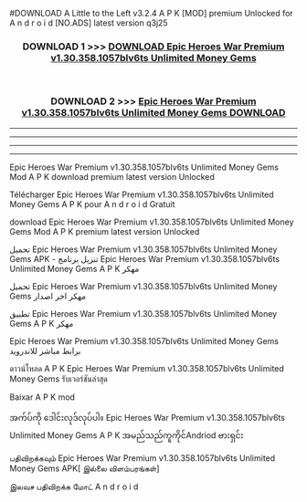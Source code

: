 #DOWNLOAD A Little to the Left v3.2.4 A P K [MOD] premium Unlocked for A n d r o i d [NO.ADS] latest version q3j25 



<div align="center">

<h3>DOWNLOAD 1 >>> <a href="https://downloadmod1.web.app/?judul=Epic Heroes War Premium v1.30.358.1057blv6ts Unlimited Money Gems ">DOWNLOAD Epic Heroes War Premium v1.30.358.1057blv6ts Unlimited Money Gems </a></h3><br>

<h3>DOWNLOAD 2 >>> <a href="https://downloadmod1.web.app/?judul=Epic Heroes War Premium v1.30.358.1057blv6ts Unlimited Money Gems ">Epic Heroes War Premium v1.30.358.1057blv6ts Unlimited Money Gems  DOWNLOAD </a></h3>

</div>


----------------------------------------------------------

----------------------------------------------------------

----------------------------------------------------------

----------------------------------------------------------


Epic Heroes War Premium v1.30.358.1057blv6ts Unlimited Money Gems  Mod A P K download premium latest version Unlocked

Télécharger Epic Heroes War Premium v1.30.358.1057blv6ts Unlimited Money Gems  A P K pour A n d r o i d Gratuit

download Epic Heroes War Premium v1.30.358.1057blv6ts Unlimited Money Gems  Mod A P K premium latest version Unlocked

تحميل Epic Heroes War Premium v1.30.358.1057blv6ts Unlimited Money Gems  APK - تنزيل برنامج Epic Heroes War Premium v1.30.358.1057blv6ts Unlimited Money Gems  A P K مهكر

تحميل Epic Heroes War Premium v1.30.358.1057blv6ts Unlimited Money Gems  مهكر اخر اصدار

تطبيق Epic Heroes War Premium v1.30.358.1057blv6ts Unlimited Money Gems  A P K مهكر

Epic Heroes War Premium v1.30.358.1057blv6ts Unlimited Money Gems  برابط مباشر للاندرويد

ดาวน์โหลด A P K Epic Heroes War Premium v1.30.358.1057blv6ts Unlimited Money Gems  รับเวอร์ชันล่าสุด

Baixar A P K mod

အက်ပ်ကို ဒေါင်းလုဒ်လုပ်ပါ။ Epic Heroes War Premium v1.30.358.1057blv6ts Unlimited Money Gems  A P K အမည်သည်ကူကိုင်Andriod ဗားရှင်း

பதிவிறக்கவும் Epic Heroes War Premium v1.30.358.1057blv6ts Unlimited Money Gems  APK[ இல்லை விளம்பரங்கள்] 
 
இலவச பதிவிறக்க மோட் A n d r o i d



